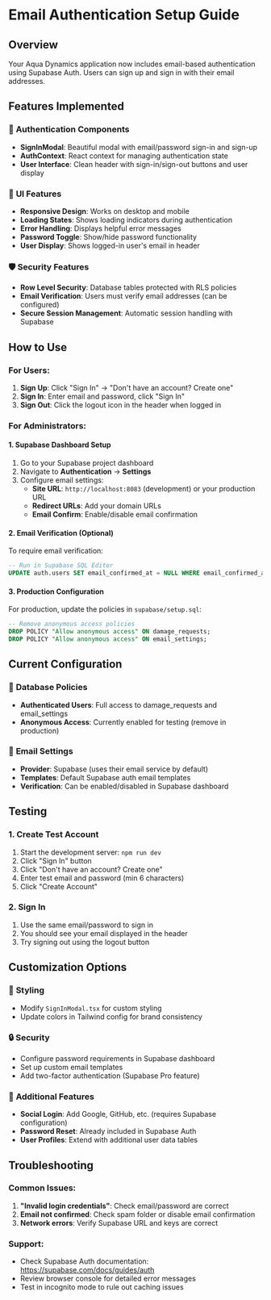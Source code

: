 # Email Authentication Setup Guide

## Overview
Your Aqua Dynamics application now includes email-based authentication using Supabase Auth. Users can sign up and sign in with their email addresses.

## Features Implemented

### 🔐 **Authentication Components**
- **SignInModal**: Beautiful modal with email/password sign-in and sign-up
- **AuthContext**: React context for managing authentication state
- **User Interface**: Clean header with sign-in/sign-out buttons and user display

### 🎨 **UI Features**
- **Responsive Design**: Works on desktop and mobile
- **Loading States**: Shows loading indicators during authentication
- **Error Handling**: Displays helpful error messages
- **Password Toggle**: Show/hide password functionality
- **User Display**: Shows logged-in user's email in header

### 🛡️ **Security Features**
- **Row Level Security**: Database tables protected with RLS policies
- **Email Verification**: Users must verify email addresses (can be configured)
- **Secure Session Management**: Automatic session handling with Supabase

## How to Use

### For Users:
1. **Sign Up**: Click "Sign In" → "Don't have an account? Create one"
2. **Sign In**: Enter email and password, click "Sign In"
3. **Sign Out**: Click the logout icon in the header when logged in

### For Administrators:

#### 1. **Supabase Dashboard Setup**
1. Go to your Supabase project dashboard
2. Navigate to **Authentication** → **Settings**
3. Configure email settings:
   - **Site URL**: `http://localhost:8083` (development) or your production URL
   - **Redirect URLs**: Add your domain URLs
   - **Email Confirm**: Enable/disable email confirmation

#### 2. **Email Verification (Optional)**
To require email verification:
```sql
-- Run in Supabase SQL Editor
UPDATE auth.users SET email_confirmed_at = NULL WHERE email_confirmed_at IS NOT NULL;
```

#### 3. **Production Configuration**
For production, update the policies in `supabase/setup.sql`:
```sql
-- Remove anonymous access policies
DROP POLICY "Allow anonymous access" ON damage_requests;
DROP POLICY "Allow anonymous access" ON email_settings;
```

## Current Configuration

### 🔧 **Database Policies**
- **Authenticated Users**: Full access to damage_requests and email_settings
- **Anonymous Access**: Currently enabled for testing (remove in production)

### 📧 **Email Settings**
- **Provider**: Supabase (uses their email service by default)
- **Templates**: Default Supabase auth email templates
- **Verification**: Can be enabled/disabled in Supabase dashboard

## Testing

### 1. **Create Test Account**
1. Start the development server: `npm run dev`
2. Click "Sign In" button
3. Click "Don't have an account? Create one"
4. Enter test email and password (min 6 characters)
5. Click "Create Account"

### 2. **Sign In**
1. Use the same email/password to sign in
2. You should see your email displayed in the header
3. Try signing out using the logout button

## Customization Options

### 🎨 **Styling**
- Modify `SignInModal.tsx` for custom styling
- Update colors in Tailwind config for brand consistency

### 🔒 **Security**
- Configure password requirements in Supabase dashboard
- Set up custom email templates
- Add two-factor authentication (Supabase Pro feature)

### 📱 **Additional Features**
- **Social Login**: Add Google, GitHub, etc. (requires Supabase configuration)
- **Password Reset**: Already included in Supabase Auth
- **User Profiles**: Extend with additional user data tables

## Troubleshooting

### Common Issues:
1. **"Invalid login credentials"**: Check email/password are correct
2. **Email not confirmed**: Check spam folder or disable email confirmation
3. **Network errors**: Verify Supabase URL and keys are correct

### Support:
- Check Supabase Auth documentation: https://supabase.com/docs/guides/auth
- Review browser console for detailed error messages
- Test in incognito mode to rule out caching issues
